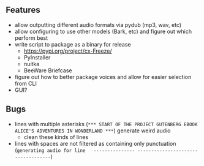 ## Features
- allow outputting different audio formats via pydub (mp3, wav, etc)
- allow configuring to use other models (Bark, etc) and figure out which perform best
- write script to package as a binary for release
    - https://pypi.org/project/cx-Freeze/
    - PyInstaller
    - nuitka
    - BeeWare Briefcase  
- figure out how to better package voices and allow for easier selection from CLI
- GUI?


## Bugs
- lines with multiple asterisks (`*** START OF THE PROJECT GUTENBERG EBOOK ALICE'S ADVENTURES IN WONDERLAND ***`) generate weird audio
    - clean these kinds of lines
- lines with spaces are not filtered as containing only punctuation (`generating audio for line   --------------- -----------------------------------`)
